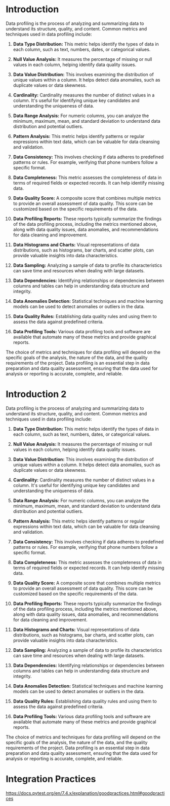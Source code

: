 # Introduction
Data profiling is the process of analyzing and summarizing data to understand its structure, quality, and content. Common metrics and techniques used in data profiling include:

1. **Data Type Distribution:** This metric helps identify the types of data in each column, such as text, numbers, dates, or categorical values.

2. **Null Value Analysis:** It measures the percentage of missing or null values in each column, helping identify data quality issues.

3. **Data Value Distribution:** This involves examining the distribution of unique values within a column. It helps detect data anomalies, such as duplicate values or data skewness.

4. **Cardinality:** Cardinality measures the number of distinct values in a column. It's useful for identifying unique key candidates and understanding the uniqueness of data.

5. **Data Range Analysis:** For numeric columns, you can analyze the minimum, maximum, mean, and standard deviation to understand data distribution and potential outliers.

6. **Pattern Analysis:** This metric helps identify patterns or regular expressions within text data, which can be valuable for data cleansing and validation.

7. **Data Consistency:** This involves checking if data adheres to predefined patterns or rules. For example, verifying that phone numbers follow a specific format.

8. **Data Completeness:** This metric assesses the completeness of data in terms of required fields or expected records. It can help identify missing data.

9. **Data Quality Score:** A composite score that combines multiple metrics to provide an overall assessment of data quality. This score can be customized based on the specific requirements of the data.

10. **Data Profiling Reports:** These reports typically summarize the findings of the data profiling process, including the metrics mentioned above, along with data quality issues, data anomalies, and recommendations for data cleaning and improvement.

11. **Data Histograms and Charts:** Visual representations of data distributions, such as histograms, bar charts, and scatter plots, can provide valuable insights into data characteristics.

12. **Data Sampling:** Analyzing a sample of data to profile its characteristics can save time and resources when dealing with large datasets.

13. **Data Dependencies:** Identifying relationships or dependencies between columns and tables can help in understanding data structure and integrity.

14. **Data Anomalies Detection:** Statistical techniques and machine learning models can be used to detect anomalies or outliers in the data.

15. **Data Quality Rules:** Establishing data quality rules and using them to assess the data against predefined criteria.

16. **Data Profiling Tools:** Various data profiling tools and software are available that automate many of these metrics and provide graphical reports.

The choice of metrics and techniques for data profiling will depend on the specific goals of the analysis, the nature of the data, and the quality requirements of the project. Data profiling is an essential step in data preparation and data quality assessment, ensuring that the data used for analysis or reporting is accurate, complete, and reliable.


# Introduction 2
Data profiling is the process of analyzing and summarizing data to understand its structure, quality, and content. Common metrics and techniques used in data profiling include:

1. **Data Type Distribution:** This metric helps identify the types of data in each column, such as text, numbers, dates, or categorical values.

2. **Null Value Analysis:** It measures the percentage of missing or null values in each column, helping identify data quality issues.

3. **Data Value Distribution:** This involves examining the distribution of unique values within a column. It helps detect data anomalies, such as duplicate values or data skewness.

4. **Cardinality:** Cardinality measures the number of distinct values in a column. It's useful for identifying unique key candidates and understanding the uniqueness of data.

5. **Data Range Analysis:** For numeric columns, you can analyze the minimum, maximum, mean, and standard deviation to understand data distribution and potential outliers.

6. **Pattern Analysis:** This metric helps identify patterns or regular expressions within text data, which can be valuable for data cleansing and validation.

7. **Data Consistency:** This involves checking if data adheres to predefined patterns or rules. For example, verifying that phone numbers follow a specific format.

8. **Data Completeness:** This metric assesses the completeness of data in terms of required fields or expected records. It can help identify missing data.

9. **Data Quality Score:** A composite score that combines multiple metrics to provide an overall assessment of data quality. This score can be customized based on the specific requirements of the data.

10. **Data Profiling Reports:** These reports typically summarize the findings of the data profiling process, including the metrics mentioned above, along with data quality issues, data anomalies, and recommendations for data cleaning and improvement.

11. **Data Histograms and Charts:** Visual representations of data distributions, such as histograms, bar charts, and scatter plots, can provide valuable insights into data characteristics.

12. **Data Sampling:** Analyzing a sample of data to profile its characteristics can save time and resources when dealing with large datasets.

13. **Data Dependencies:** Identifying relationships or dependencies between columns and tables can help in understanding data structure and integrity.

14. **Data Anomalies Detection:** Statistical techniques and machine learning models can be used to detect anomalies or outliers in the data.

15. **Data Quality Rules:** Establishing data quality rules and using them to assess the data against predefined criteria.

16. **Data Profiling Tools:** Various data profiling tools and software are available that automate many of these metrics and provide graphical reports.

The choice of metrics and techniques for data profiling will depend on the specific goals of the analysis, the nature of the data, and the quality requirements of the project. Data profiling is an essential step in data preparation and data quality assessment, ensuring that the data used for analysis or reporting is accurate, complete, and reliable.


# Integration Practices
https://docs.pytest.org/en/7.4.x/explanation/goodpractices.html#goodpractices

